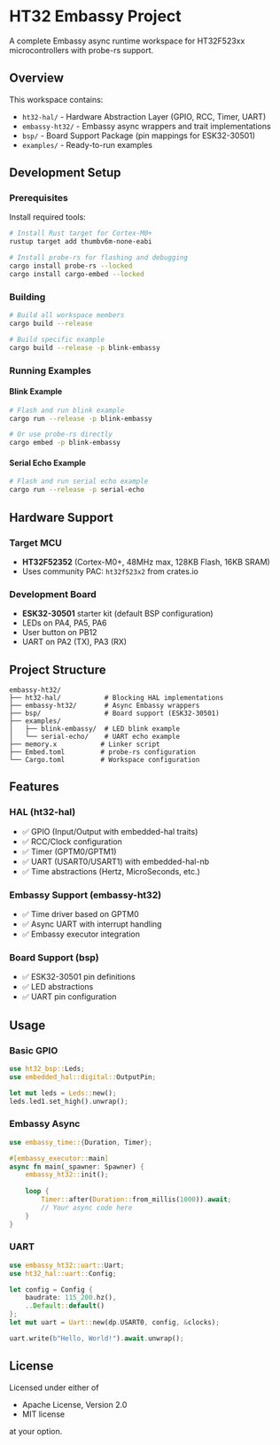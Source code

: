 # HT32 Embassy Project

A complete Embassy async runtime workspace for HT32F523xx microcontrollers with probe-rs support.

## Overview

This workspace contains:
- `ht32-hal/` - Hardware Abstraction Layer (GPIO, RCC, Timer, UART)
- `embassy-ht32/` - Embassy async wrappers and trait implementations
- `bsp/` - Board Support Package (pin mappings for ESK32-30501)
- `examples/` - Ready-to-run examples

## Development Setup

### Prerequisites

Install required tools:
```bash
# Install Rust target for Cortex-M0+
rustup target add thumbv6m-none-eabi

# Install probe-rs for flashing and debugging
cargo install probe-rs --locked
cargo install cargo-embed --locked
```

### Building

```bash
# Build all workspace members
cargo build --release

# Build specific example
cargo build --release -p blink-embassy
```

### Running Examples

#### Blink Example
```bash
# Flash and run blink example
cargo run --release -p blink-embassy

# Or use probe-rs directly
cargo embed -p blink-embassy
```

#### Serial Echo Example
```bash
# Flash and run serial echo example
cargo run --release -p serial-echo
```

## Hardware Support

### Target MCU
- **HT32F52352** (Cortex-M0+, 48MHz max, 128KB Flash, 16KB SRAM)
- Uses community PAC: `ht32f523x2` from crates.io

### Development Board
- **ESK32-30501** starter kit (default BSP configuration)
- LEDs on PA4, PA5, PA6
- User button on PB12
- UART on PA2 (TX), PA3 (RX)

## Project Structure

```
embassy-ht32/
├── ht32-hal/           # Blocking HAL implementations
├── embassy-ht32/       # Async Embassy wrappers
├── bsp/                # Board support (ESK32-30501)
├── examples/
│   ├── blink-embassy/  # LED blink example
│   └── serial-echo/    # UART echo example
├── memory.x           # Linker script
├── Embed.toml         # probe-rs configuration
└── Cargo.toml         # Workspace configuration
```

## Features

### HAL (ht32-hal)
- ✅ GPIO (Input/Output with embedded-hal traits)
- ✅ RCC/Clock configuration
- ✅ Timer (GPTM0/GPTM1)
- ✅ UART (USART0/USART1) with embedded-hal-nb
- ✅ Time abstractions (Hertz, MicroSeconds, etc.)

### Embassy Support (embassy-ht32)
- ✅ Time driver based on GPTM0
- ✅ Async UART with interrupt handling
- ✅ Embassy executor integration

### Board Support (bsp)
- ✅ ESK32-30501 pin definitions
- ✅ LED abstractions
- ✅ UART pin configuration

## Usage

### Basic GPIO
```rust
use ht32_bsp::Leds;
use embedded_hal::digital::OutputPin;

let mut leds = Leds::new();
leds.led1.set_high().unwrap();
```

### Embassy Async
```rust
use embassy_time::{Duration, Timer};

#[embassy_executor::main]
async fn main(_spawner: Spawner) {
    embassy_ht32::init();
    
    loop {
        Timer::after(Duration::from_millis(1000)).await;
        // Your async code here
    }
}
```

### UART
```rust
use embassy_ht32::uart::Uart;
use ht32_hal::uart::Config;

let config = Config {
    baudrate: 115_200.hz(),
    ..Default::default()
};
let mut uart = Uart::new(dp.USART0, config, &clocks);

uart.write(b"Hello, World!").await.unwrap();
```

## License

Licensed under either of

- Apache License, Version 2.0
- MIT license

at your option.